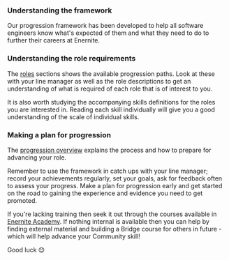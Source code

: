 ### Understanding the framework

Our progression framework has been developed to help all software engineers know what's expected of them and what they need to do to further their careers at Enernite.

### Understanding the role requirements

The [roles](\path) sections shows the available progression paths. Look at these with your line manager as well as the role descriptions to get an understanding of what is required of each role that is of interest to you.

It is also worth studying the accompanying skills definitions for the roles you are interested in. Reading each skill individually will give you a good understanding of the scale of individual skills.

### Making a plan for progression

The [progression overview](\path) explains the process and how to prepare for advancing your role.

Remember to use the framework in catch ups with your line manager; record your achievements regularly, set your goals, ask for feedback often to assess your progress. Make a plan for progression early and get started on the road to gaining the experience and evidence you need to get promoted.

If you're lacking training then seek it out through the courses available in [Enernite Academy](\path). If nothing internal is available then you can help by finding external material and building a Bridge course for others in future - which will help advance your Community skill!

Good luck :blush:
